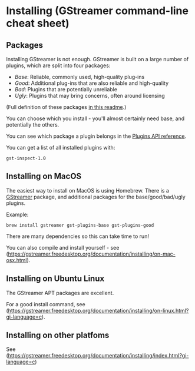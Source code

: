 # Installing (GStreamer command-line cheat sheet)

## Packages

Installing GStreamer is not enough. GStreamer is built on a large number of plugins, which are split into four packages:

* *Base*: Reliable, commonly used, high-quality plug-ins
* *Good*: Additional plug-ins that are also reliable and high-quality
* *Bad*: Plugins that are potentially unreliable
* *Ugly*: Plugins that may bring concerns, often around licensing

(Full definition of these packages [in this readme](https://gitlab.freedesktop.org/gstreamer/gstreamer/-/blob/main/subprojects/gst-plugins-bad/README.md).)

You can choose which you install - you'll almost certainly need base, and potentially the others.

You can see which package a plugin belongs in the [Plugins API reference](https://gstreamer.freedesktop.org/documentation/plugins_doc.html?gi-language=c).

You can get a list of all installed plugins with:

```
gst-inspect-1.0
```

## Installing on MacOS

The easiest way to install on MacOS is using Homebrew. There is a [GStreamer](https://formulae.brew.sh/formula/gstreamer) package, and additional packages for the base/good/bad/ugly plugins.

Example:

```
brew install gstreamer gst-plugins-base gst-plugins-good
```

There are many dependencies so this can take time to run!

You can also compile and install yourself - see (https://gstreamer.freedesktop.org/documentation/installing/on-mac-osx.html).


## Installing on Ubuntu Linux

The GStreamer APT packages are excellent. 

For a good install command, see (https://gstreamer.freedesktop.org/documentation/installing/on-linux.html?gi-language=c).



## Installing on other platfoms

See (https://gstreamer.freedesktop.org/documentation/installing/index.html?gi-language=c)

